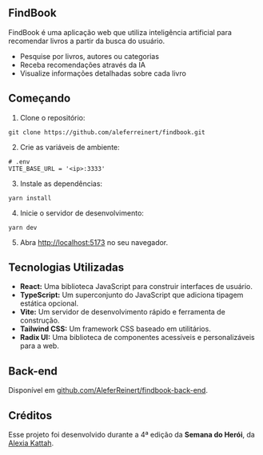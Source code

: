 ## FindBook

FindBook é uma aplicação web que utiliza inteligência artificial para recomendar livros a partir da busca do usuário.

- Pesquise por livros, autores ou categorias
- Receba recomendações através da IA
- Visualize informações detalhadas sobre cada livro

## Começando

1. Clone o repositório:

```
git clone https://github.com/aleferreinert/findbook.git
```

2. Crie as variáveis de ambiente:

```
# .env
VITE_BASE_URL = '<ip>:3333'
```

3. Instale as dependências:

```
yarn install
```

4. Inicie o servidor de desenvolvimento:

```
yarn dev
```

5. Abra [http://localhost:5173](http://localhost:5173) no seu navegador.

## Tecnologias Utilizadas

- **React:** Uma biblioteca JavaScript para construir interfaces de usuário.
- **TypeScript:** Um superconjunto do JavaScript que adiciona tipagem estática opcional.
- **Vite:** Um servidor de desenvolvimento rápido e ferramenta de construção.
- **Tailwind CSS:** Um framework CSS baseado em utilitários.
- **Radix UI:** Uma biblioteca de componentes acessíveis e personalizáveis para a web.

## Back-end

Disponível em [github.com/AleferReinert/findbook-back-end](https://github.com/AleferReinert/findbook-back-end).

## Créditos

Esse projeto foi desenvolvido durante a 4ª edição da **Semana do Herói**, da [Alexia Kattah](https://github.com/alexiakattah).

